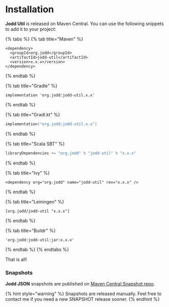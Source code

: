 # Installation

**Jodd Util** is released on Maven Central. You can use the following snippets to add it to your project:

{% tabs %}
{% tab title="Maven" %}
```markup
<dependency>
  <groupId>org.jodd</groupId>
  <artifactId>jodd-util</artifactId>
  <version>x.x.x</version>
</dependency>
```
{% endtab %}

{% tab title="Gradle" %}
```text
implementation 'org.jodd:jodd-util.x.x'
```
{% endtab %}

{% tab title="Gradl.kt" %}
```kotlin
implementation("org.jodd:jodd-util.x.x")
```
{% endtab %}

{% tab title="Scala SBT" %}
```scala
libraryDependencies += "org.jodd" % "jodd-util" % "x.x.x"
```
{% endtab %}

{% tab title="Ivy" %}
```markup
<dependency org="org.jodd" name="jodd-util" rev="x.x.x" />
```
{% endtab %}

{% tab title="Leiningen" %}
```
[org.jodd/jodd-util "x.x.x"]
```
{% endtab %}

{% tab title="Buildr" %}
```
'org.jodd:jodd-util:jar:x.x.x'
```
{% endtab %}
{% endtabs %}

That is all!

### Snapshots

**Jodd JSON** snapshots are published on [Maven Central Snapshot repo](https://oss.sonatype.org/content/repositories/snapshots/org/jodd/jodd-lagarto/).

{% hint style="warning" %}
Snapshots are released manually. Feel free to contact me if you need a new SNAPSHOT release sooner.
{% endhint %}



